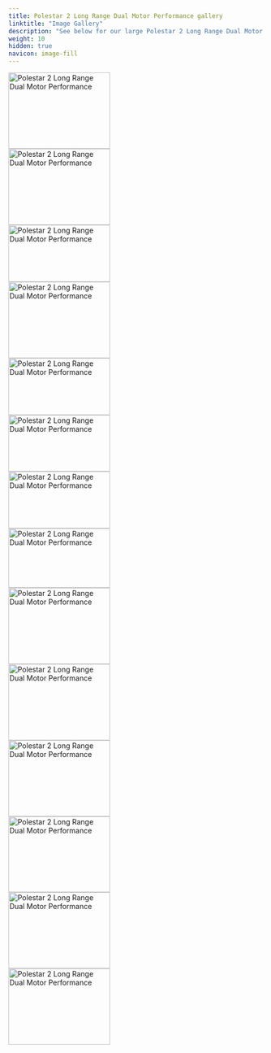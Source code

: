 ```yaml
---
title: Polestar 2 Long Range Dual Motor Performance gallery
linktitle: "Image Gallery"
description: "See below for our large Polestar 2 Long Range Dual Motor Performance image gallery. Click pictures for high-resolution versions."
weight: 10
hidden: true
navicon: image-fill
---
```

<!-- markdownlint-disable MD033 -->
<div class="pswp-gallery pswp-grid-container" id ="my-gallery">
<div class="pswp-grid-item">
<a href="https://media.evkx.net/multimedia/models/polestar/2/2_long_range_dual_motor_performance/exteriore_3.jpg"
data-pswp-src="https://media.evkx.net/multimedia/models/polestar/2/2_long_range_dual_motor_performance/exteriore_3.jpg"
data-pswp-width="2953"
data-pswp-height="2215" 
target="_blank">
<img src="https://media.evkx.net/multimedia/models/polestar/2/2_long_range_dual_motor_performance/exteriore_3_xst.jpg" alt="Polestar 2 Long Range Dual Motor Performance" width="200px" height="150px" />
</a>
</div>
<div class="pswp-grid-item">
<a href="https://media.evkx.net/multimedia/models/polestar/2/2_long_range_dual_motor_performance/exterior_1.jpg"
data-pswp-src="https://media.evkx.net/multimedia/models/polestar/2/2_long_range_dual_motor_performance/exterior_1.jpg"
data-pswp-width="3000"
data-pswp-height="2250" 
target="_blank">
<img src="https://media.evkx.net/multimedia/models/polestar/2/2_long_range_dual_motor_performance/exterior_1_xst.jpg" alt="Polestar 2 Long Range Dual Motor Performance" width="200px" height="150px" />
</a>
</div>
<div class="pswp-grid-item">
<a href="https://media.evkx.net/multimedia/models/polestar/2/2_long_range_dual_motor_performance/exterior_2.jpg"
data-pswp-src="https://media.evkx.net/multimedia/models/polestar/2/2_long_range_dual_motor_performance/exterior_2.jpg"
data-pswp-width="3000"
data-pswp-height="1687" 
target="_blank">
<img src="https://media.evkx.net/multimedia/models/polestar/2/2_long_range_dual_motor_performance/exterior_2_xst.jpg" alt="Polestar 2 Long Range Dual Motor Performance" width="200px" height="112px" />
</a>
</div>
<div class="pswp-grid-item">
<a href="https://media.evkx.net/multimedia/models/polestar/2/2_long_range_dual_motor_performance/exterior_4.jpg"
data-pswp-src="https://media.evkx.net/multimedia/models/polestar/2/2_long_range_dual_motor_performance/exterior_4.jpg"
data-pswp-width="3000"
data-pswp-height="2250" 
target="_blank">
<img src="https://media.evkx.net/multimedia/models/polestar/2/2_long_range_dual_motor_performance/exterior_4_xst.jpg" alt="Polestar 2 Long Range Dual Motor Performance" width="200px" height="150px" />
</a>
</div>
<div class="pswp-grid-item">
<a href="https://media.evkx.net/multimedia/models/polestar/2/2_long_range_dual_motor_performance/frontseats_1.jpg"
data-pswp-src="https://media.evkx.net/multimedia/models/polestar/2/2_long_range_dual_motor_performance/frontseats_1.jpg"
data-pswp-width="3000"
data-pswp-height="1687" 
target="_blank">
<img src="https://media.evkx.net/multimedia/models/polestar/2/2_long_range_dual_motor_performance/frontseats_1_xst.jpg" alt="Polestar 2 Long Range Dual Motor Performance" width="200px" height="112px" />
</a>
</div>
<div class="pswp-grid-item">
<a href="https://media.evkx.net/multimedia/models/polestar/2/2_long_range_dual_motor_performance/frontseats_2.jpg"
data-pswp-src="https://media.evkx.net/multimedia/models/polestar/2/2_long_range_dual_motor_performance/frontseats_2.jpg"
data-pswp-width="3000"
data-pswp-height="1675" 
target="_blank">
<img src="https://media.evkx.net/multimedia/models/polestar/2/2_long_range_dual_motor_performance/frontseats_2_xst.jpg" alt="Polestar 2 Long Range Dual Motor Performance" width="200px" height="111px" />
</a>
</div>
<div class="pswp-grid-item">
<a href="https://media.evkx.net/multimedia/models/polestar/2/2_long_range_dual_motor_performance/frontseats_3.jpg"
data-pswp-src="https://media.evkx.net/multimedia/models/polestar/2/2_long_range_dual_motor_performance/frontseats_3.jpg"
data-pswp-width="3000"
data-pswp-height="1687" 
target="_blank">
<img src="https://media.evkx.net/multimedia/models/polestar/2/2_long_range_dual_motor_performance/frontseats_3_xst.jpg" alt="Polestar 2 Long Range Dual Motor Performance" width="200px" height="112px" />
</a>
</div>
<div class="pswp-grid-item">
<a href="https://media.evkx.net/multimedia/models/polestar/2/2_long_range_dual_motor_performance/headlights_1.jpg"
data-pswp-src="https://media.evkx.net/multimedia/models/polestar/2/2_long_range_dual_motor_performance/headlights_1.jpg"
data-pswp-width="3000"
data-pswp-height="1766" 
target="_blank">
<img src="https://media.evkx.net/multimedia/models/polestar/2/2_long_range_dual_motor_performance/headlights_1_xst.jpg" alt="Polestar 2 Long Range Dual Motor Performance" width="200px" height="117px" />
</a>
</div>
<div class="pswp-grid-item">
<a href="https://media.evkx.net/multimedia/models/polestar/2/2_long_range_dual_motor_performance/interior_1.jpg"
data-pswp-src="https://media.evkx.net/multimedia/models/polestar/2/2_long_range_dual_motor_performance/interior_1.jpg"
data-pswp-width="3000"
data-pswp-height="2250" 
target="_blank">
<img src="https://media.evkx.net/multimedia/models/polestar/2/2_long_range_dual_motor_performance/interior_1_xst.jpg" alt="Polestar 2 Long Range Dual Motor Performance" width="200px" height="150px" />
</a>
</div>
<div class="pswp-grid-item">
<a href="https://media.evkx.net/multimedia/models/polestar/2/2_long_range_dual_motor_performance/main_1.jpg"
data-pswp-src="https://media.evkx.net/multimedia/models/polestar/2/2_long_range_dual_motor_performance/main_1.jpg"
data-pswp-width="3000"
data-pswp-height="2250" 
target="_blank">
<img src="https://media.evkx.net/multimedia/models/polestar/2/2_long_range_dual_motor_performance/main_1_xst.jpg" alt="Polestar 2 Long Range Dual Motor Performance" width="200px" height="150px" />
</a>
</div>
<div class="pswp-grid-item">
<a href="https://media.evkx.net/multimedia/models/polestar/2/2_long_range_dual_motor_performance/screens_1.jpg"
data-pswp-src="https://media.evkx.net/multimedia/models/polestar/2/2_long_range_dual_motor_performance/screens_1.jpg"
data-pswp-width="3000"
data-pswp-height="2250" 
target="_blank">
<img src="https://media.evkx.net/multimedia/models/polestar/2/2_long_range_dual_motor_performance/screens_1_xst.jpg" alt="Polestar 2 Long Range Dual Motor Performance" width="200px" height="150px" />
</a>
</div>
<div class="pswp-grid-item">
<a href="https://media.evkx.net/multimedia/models/polestar/2/2_long_range_dual_motor_performance/screens_2.jpg"
data-pswp-src="https://media.evkx.net/multimedia/models/polestar/2/2_long_range_dual_motor_performance/screens_2.jpg"
data-pswp-width="3000"
data-pswp-height="2249" 
target="_blank">
<img src="https://media.evkx.net/multimedia/models/polestar/2/2_long_range_dual_motor_performance/screens_2_xst.jpg" alt="Polestar 2 Long Range Dual Motor Performance" width="200px" height="149px" />
</a>
</div>
<div class="pswp-grid-item">
<a href="https://media.evkx.net/multimedia/models/polestar/2/2_long_range_dual_motor_performance/secondrowseats_1.jpg"
data-pswp-src="https://media.evkx.net/multimedia/models/polestar/2/2_long_range_dual_motor_performance/secondrowseats_1.jpg"
data-pswp-width="3000"
data-pswp-height="2250" 
target="_blank">
<img src="https://media.evkx.net/multimedia/models/polestar/2/2_long_range_dual_motor_performance/secondrowseats_1_xst.jpg" alt="Polestar 2 Long Range Dual Motor Performance" width="200px" height="150px" />
</a>
</div>
<div class="pswp-grid-item">
<a href="https://media.evkx.net/multimedia/models/polestar/2/2_long_range_dual_motor_performance/secondrowseats_2.jpg"
data-pswp-src="https://media.evkx.net/multimedia/models/polestar/2/2_long_range_dual_motor_performance/secondrowseats_2.jpg"
data-pswp-width="3000"
data-pswp-height="2250" 
target="_blank">
<img src="https://media.evkx.net/multimedia/models/polestar/2/2_long_range_dual_motor_performance/secondrowseats_2_xst.jpg" alt="Polestar 2 Long Range Dual Motor Performance" width="200px" height="150px" />
</a>
</div>
</div>
<script type="module">
  import PhotoSwipeLightbox from '/js/photoswipe-lightbox.esm.js';
    const lightbox = new PhotoSwipeLightbox({
       gallery: '#my-gallery',
        children: 'a',
        pswpModule: () => import('/js/photoswipe.esm.js')
    });
lightbox.init();
</script>
